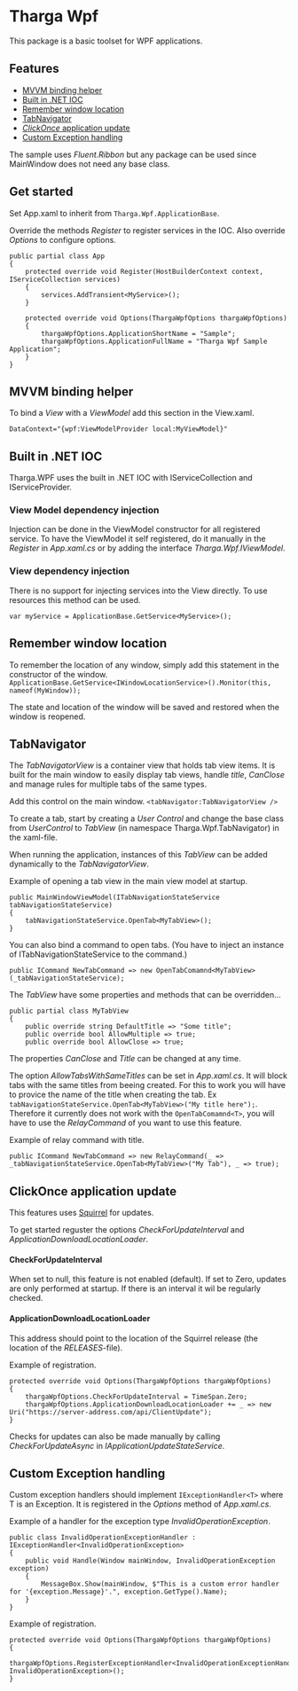 # Tharga Wpf
This package is a basic toolset for WPF applications.

## Features
- [MVVM binding helper](#mvvm-binding-helper)
- [Built in .NET IOC](#ioc)
- [Remember window location](#remember-window-location)
- [TabNavigator](#tabnavigator)
- [*ClickOnce* application update](#clickonce-application-update)
- [Custom Exception handling](#custom-exception-handling)

The sample uses *Fluent.Ribbon* but any package can be used since MainWindow does not need any base class.

## Get started
Set App.xaml to inherit from `Tharga.Wpf.ApplicationBase`.

Override the methods *Register* to register services in the IOC.
Also override *Options* to configure options.

```
public partial class App
{
    protected override void Register(HostBuilderContext context, IServiceCollection services)
    {
        services.AddTransient<MyService>();
    }

    protected override void Options(ThargaWpfOptions thargaWpfOptions)
    {
        thargaWpfOptions.ApplicationShortName = "Sample";
        thargaWpfOptions.ApplicationFullName = "Tharga Wpf Sample Application";
    }
}
```

## MVVM binding helper
To bind a *View* with a *ViewModel* add this section in the View.xaml.

`DataContext="{wpf:ViewModelProvider local:MyViewModel}"`

## <a name="ioc">Built in .NET IOC</a>
Tharga.WPF uses the built in .NET IOC with IServiceCollection and IServiceProvider.

### View Model dependency injection
Injection can be done in the ViewModel constructor for all registered service. To have the ViewModel it self registered, do it manually in the *Register* in *App.xaml.cs* or by adding the interface *Tharga.Wpf.IViewModel*.

### View dependency injection
There is no support for injecting services into the View directly. To use resources this method can be used.

`var myService = ApplicationBase.GetService<MyService>();`

## Remember window location
To remember the location of any window, simply add this statement in the constructor of the window.
`ApplicationBase.GetService<IWindowLocationService>().Monitor(this, nameof(MyWindow));`

The state and location of the window will be saved and restored when the window is reopened.

## TabNavigator
The *TabNavigatorView* is a container view that holds tab view items. It is built for the main window to easily display tab views, handle *title*, *CanClose* and manage rules for multiple tabs of the same types.

Add this control on the main window.
`<tabNavigator:TabNavigatorView />`

To create a tab, start by creating a *User Control* and change the base class from *UserControl* to *TabView* (in namespace Tharga.Wpf.TabNavigator) in the xaml-file.

When running the application, instances of this *TabView* can be added dynamically to the *TabNavigatorView*.

Example of opening a tab view in the main view model at startup.
```
public MainWindowViewModel(ITabNavigationStateService tabNavigationStateService)
{
    tabNavigationStateService.OpenTab<MyTabView>();
}
```

You can also bind a command to open tabs. (You have to inject an instance of ITabNavigationStateService to the command.)
```
public ICommand NewTabCommand => new OpenTabComamnd<MyTabView>(_tabNavigationStateService);
```

The *TabView* have some properties and methods that can be overridden...
```
public partial class MyTabView
{
    public override string DefaultTitle => "Some title";
    public override bool AllowMultiple => true;
    public override bool AllowClose => true;
```
The properties *CanClose* and *Title* can be changed at any time.

The option *AllowTabsWithSameTitles* can be set in *App.xaml.cs*. It will block tabs with the same titles from beeing created.
For this to work you will have to provice the name of the title when creating the tab. Ex `tabNavigationStateService.OpenTab<MyTabView>("My title here");`.
Therefore it currently does not work with the `OpenTabComamnd<T>`, you will have to use the *RelayCommand* of you want to use this feature.

Example of relay command with title.
```
public ICommand NewTabCommand => new RelayCommand(_ => _tabNavigationStateService.OpenTab<MyTabView>("My Tab"), _ => true);
```

## ClickOnce application update
This features uses [Squirrel](https://www.nuget.org/packages/Clowd.Squirrel) for updates.

To get started reguster the options *CheckForUpdateInterval* and *ApplicationDownloadLocationLoader*.

#### CheckForUpdateInterval
When set to null, this feature is not enabled (default). If set to Zero, updates are only performed at startup. If there is an interval it wil be regularly checked.

#### ApplicationDownloadLocationLoader
This address should point to the location of the Squirrel release (the location of the *RELEASES*-file).

Example of registration.
```
protected override void Options(ThargaWpfOptions thargaWpfOptions)
{
    thargaWpfOptions.CheckForUpdateInterval = TimeSpan.Zero;
    thargaWpfOptions.ApplicationDownloadLocationLoader += _ => new Uri("https://server-address.com/api/ClientUpdate");
}
```

Checks for updates can also be made manually by calling *CheckForUpdateAsync* in *IApplicationUpdateStateService*.

## Custom Exception handling
Custom exception handlers should implement `IExceptionHandler<T>` where T is an Exception.
It is registered in the *Options* method of *App.xaml.cs*.

Example of a handler for the exception type *InvalidOperationException*.
```
public class InvalidOperationExceptionHandler : IExceptionHandler<InvalidOperationException>
{
    public void Handle(Window mainWindow, InvalidOperationException exception)
    {
        MessageBox.Show(mainWindow, $"This is a custom error handler for '{exception.Message}'.", exception.GetType().Name);
    }
}
```

Example of registration.
```
protected override void Options(ThargaWpfOptions thargaWpfOptions)
{
    thargaWpfOptions.RegisterExceptionHandler<InvalidOperationExceptionHandler, InvalidOperationException>();
}
```